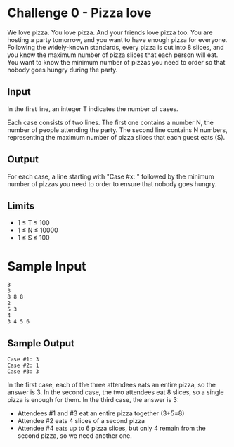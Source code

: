 # Challenge 0 - Pizza love

We love pizza. You love pizza. And your friends love pizza too. You are hosting a party tomorrow, and you want to have enough pizza for everyone. Following the widely-known standards, every pizza is cut into 8 slices, and you know the maximum number of pizza slices that each person will eat. You want to know the minimum number of pizzas you need to order so that nobody goes hungry during the party.

## Input

In the first line, an integer T indicates the number of cases.

Each case consists of two lines. The first one contains a number N, the number of people attending the party. The second line contains N numbers, representing the maximum number of pizza slices that each guest eats (S).

## Output

For each case, a line starting with "Case #x: " followed by the minimum number of pizzas you need to order to ensure that nobody goes hungry.

## Limits

*   1 ≤ T ≤ 100
*   1 ≤ N ≤ 10000
*   1 ≤ S ≤ 100

# Sample Input

```
3
3
8 8 8
2
5 3
4
3 4 5 6
```

## Sample Output

```
Case #1: 3
Case #2: 1
Case #3: 3
```

In the first case, each of the three attendees eats an entire pizza, so the answer is 3.
In the second case, the two attendees eat 8 slices, so a single pizza is enough for them.
In the third case, the answer is 3:

* Attendees #1 and #3 eat an entire pizza together (3+5=8)
* Attendee #2 eats 4 slices of a second pizza
* Attendee #4 eats up to 6 pizza slices, but only 4 remain from the second pizza, so we need another one.


